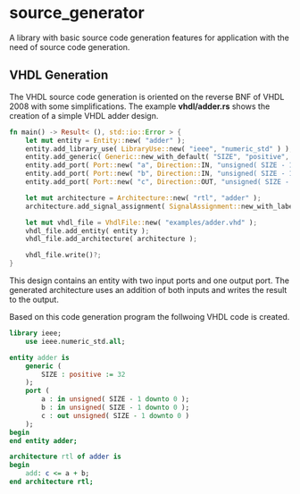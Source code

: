 # source_generator
A library with basic source code generation features for application with the
need of source code generation.

## VHDL Generation

The VHDL source code generation is oriented on the reverse BNF of VHDL 2008
with some simplifications.
The example **vhdl/adder.rs** shows the creation of a simple VHDL adder
design.

```rust
fn main() -> Result< (), std::io::Error > {
    let mut entity = Entity::new( "adder" );
    entity.add_library_use( LibraryUse::new( "ieee", "numeric_std" ) );
    entity.add_generic( Generic::new_with_default( "SIZE", "positive", "32" ) );
    entity.add_port( Port::new( "a", Direction::IN, "unsigned( SIZE - 1 downto 0 )" ) );
    entity.add_port( Port::new( "b", Direction::IN, "unsigned( SIZE - 1 downto 0 )" ) );
    entity.add_port( Port::new( "c", Direction::OUT, "unsigned( SIZE - 1 downto 0 )" ) );

    let mut architecture = Architecture::new( "rtl", "adder" );
    architecture.add_signal_assignment( SignalAssignment::new_with_label( "add", "c", "a + b" ));

    let mut vhdl_file = VhdlFile::new( "examples/adder.vhd" );
    vhdl_file.add_entity( entity );
    vhdl_file.add_architecture( architecture );

    vhdl_file.write()?;
}
```

This design contains an entity with two input ports and one output port.
The generated architecture uses an addition of both inputs and writes the
result to the output.

Based on this code generation program the follwoing VHDL code is created.

```vhdl
library ieee;
    use ieee.numeric_std.all;

entity adder is
    generic (
        SIZE : positive := 32
    );
    port (
        a : in unsigned( SIZE - 1 downto 0 );
        b : in unsigned( SIZE - 1 downto 0 );
        c : out unsigned( SIZE - 1 downto 0 )
    );
begin
end entity adder;

architecture rtl of adder is
begin
    add: c <= a + b;
end architecture rtl;
```

